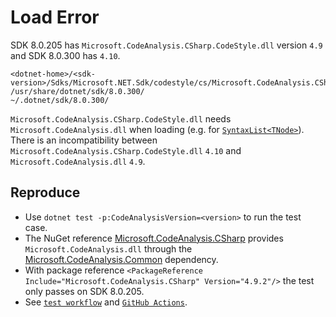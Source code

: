 # Load Error

SDK 8.0.205 has `Microsoft.CodeAnalysis.CSharp.CodeStyle.dll` version `4.9`
and SDK 8.0.300 has `4.10`.

```text
<dotnet-home>/<sdk-version>/Sdks/Microsoft.NET.Sdk/codestyle/cs/Microsoft.CodeAnalysis.CSharp.CodeStyle.dll
/usr/share/dotnet/sdk/8.0.300/
~/.dotnet/sdk/8.0.300/
```

`Microsoft.CodeAnalysis.CSharp.CodeStyle.dll` needs `Microsoft.CodeAnalysis.dll` when loading
(e.g. for [`SyntaxList<TNode>`](https://learn.microsoft.com/en-us/dotnet/api/microsoft.codeanalysis.syntaxlist-1?view=roslyn-dotnet-4.9.0)).
There is an incompatibility between `Microsoft.CodeAnalysis.CSharp.CodeStyle.dll` `4.10` and `Microsoft.CodeAnalysis.dll` `4.9`.

## Reproduce

- Use `dotnet test -p:CodeAnalysisVersion=<version>` to run the test case.
- The NuGet reference
  [Microsoft.CodeAnalysis.CSharp](https://www.nuget.org/packages/Microsoft.CodeAnalysis.CSharp/)
  provides `Microsoft.CodeAnalysis.dll` through the
  [Microsoft.CodeAnalysis.Common](https://www.nuget.org/packages/Microsoft.CodeAnalysis.Common/)
  dependency.
- With package reference `<PackageReference Include="Microsoft.CodeAnalysis.CSharp" Version="4.9.2"/>`
  the test only passes on SDK 8.0.205.
- See [`test workflow`](./.github/workflows/test.yaml) and [`GitHub Actions`](https://github.com/JensDll/LoadError/actions).
